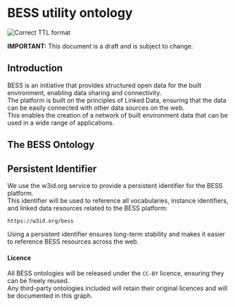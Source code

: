 # BESS utility ontology

![Correct TTL format](https://github.com/abc-rp/bess/actions/workflows/ttlformat.yaml/badge.svg)

**IMPORTANT:** This document is a draft and is subject to change.

## Introduction

BESS is an initiative that provides structured open data for the built environment, enabling data sharing and connectivity.  
The platform is built on the principles of Linked Data, ensuring that the data can be easily connected with other data sources on the web.  
This enables the creation of a network of built environment data that can be used in a wide range of applications.

## The BESS Ontology


## Persistent Identifier

We use the w3id.org service to provide a persistent identifier for the BESS platform.  
This identifier will be used to reference all vocabularies, instance identifiers, and linked data resources related to the BESS platform:

```
https://w3id.org/bess
```

Using a persistent identifier ensures long-term stability and makes it easier to reference BESS resources across the web.


#### Licence

All BESS ontologies will be released under the `CC-BY` licence, ensuring they can be freely reused.  
Any third-party ontologies included will retain their original licences and will be documented in this graph.